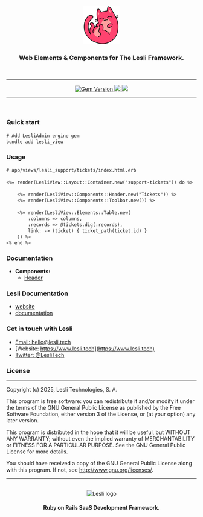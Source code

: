 <div align="center" class="documentation-header">
    <img width="100" alt="LesliView logo" src="./docs/images/view-logo.svg" />
    <h3 align="center">Web Elements & Components for The Lesli Framework.</h3>
</div>

<br />
<hr/>

<div align="center" class="documentation-statics">
    <a target="blank" href="https://rubygems.org/gems/lesli">
        <img height="22" alt="Gem Version" src="https://badge.fury.io/rb/lesli.svg"/>
    </a>
    <a class="mx-2" href="https://codecov.io/github/LesliTech/Lesli"> 
        <img height="22" src="https://codecov.io/github/LesliTech/Lesli/graph/badge.svg?token=2O12NENK5Y"/> 
    </a>
    <a href="https://codecov.io/github/LesliTech/LesliBabel"> 
        <img height="22" src="https://sonarcloud.io/api/project_badges/measure?project=LesliTech_LesliBabel&metric=sqale_rating"/> 
    </a>
</div>

<hr/>
<br />


### Quick start

```shell
# Add LesliAdmin engine gem
bundle add lesli_view
```


### Usage 

```erb
# app/views/lesli_support/tickets/index.html.erb

<%= render(LesliView::Layout::Container.new("support-tickets")) do %>

    <%= render(LesliView::Components::Header.new("Tickets")) %>
    <%= render(LesliView::Components::Toolbar.new()) %>

    <%= render(LesliView::Elements::Table.new(
        :columns => columns,
        :records => @tickets.dig(:records),
        link: -> (ticket) { ticket_path(ticket.id) }
    )) %>
<% end %>
```


### Documentation
- **Components:**
    - [Header](https://www.lesli.dev/gems/view/component-header)


### Lesli Documentation
* [website](https://www.lesli.dev/)
* [documentation](https://www.lesli.dev/gems/view/)


### Get in touch with Lesli

* [Email: hello@lesli.tech](hello@lesli.tech)
* [Website: https://www.lesli.tech](https://www.lesli.tech)
* [Twitter: @LesliTech](https://twitter.com/LesliTech)


### License
-------
Copyright (c) 2025, Lesli Technologies, S. A.

This program is free software: you can redistribute it and/or modify
it under the terms of the GNU General Public License as published by
the Free Software Foundation, either version 3 of the License, or
(at your option) any later version.

This program is distributed in the hope that it will be useful,
but WITHOUT ANY WARRANTY; without even the implied warranty of
MERCHANTABILITY or FITNESS FOR A PARTICULAR PURPOSE. See the
GNU General Public License for more details.

You should have received a copy of the GNU General Public License
along with this program. If not, see http://www.gnu.org/licenses/.

<hr />
<br />

<div align="center" class="has-text-centered">
    <img width="200" alt="Lesli logo" src="https://cdn.lesli.tech/lesli/brand/app-logo.svg" />
    <h4 align="center" class="mt-0">Ruby on Rails SaaS Development Framework.</h4>
</div>
